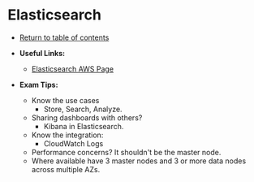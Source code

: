 # Elasticsearch

* [Return to table of contents](../../../README.md)

* **Useful Links:**
  * [Elasticsearch AWS Page](https://aws.amazon.com/elasticsearch-service/the-elk-stack/what-is-elasticsearch/)

* **Exam Tips:**
  * Know the use cases
    * Store, Search, Analyze.
  * Sharing dashboards with others?
    * Kibana in Elasticsearch.
  * Know the integration:
    * CloudWatch Logs
  * Performance concerns? It shouldn't be the master node.
  * Where available have 3 master nodes and 3 or more data nodes across multiple AZs.

